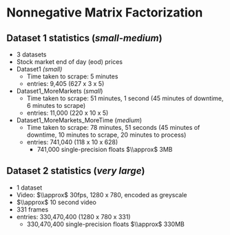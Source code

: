 # Nonnegative Matrix Factorization

## Dataset 1 statistics (*small-medium*)
- 3 datasets
- Stock market end of day (eod) prices
- Dataset1 *(small)*
  - Time taken to scrape: 5 minutes
  - entries: 9,405 (627 x 3 x 5)
- Dataset1_MoreMarkets (*small*)
  - Time taken to scrape: 51 minutes, 1 second (45 minutes of downtime, 6 minutes to scrape)
  - entries: 11,000 (220 x 10 x 5)
- Dataset1_MoreMarkets_MoreTime (*medium*)
  - Time taken to scrape: 78 minutes, 51 seconds (45 minutes of downtime, 10 minutes to scrape, 20 minutes to process)
  - entries: 741,040 (118 x 10 x 628)
    - 741,000 single-precision floats $\\approx$ 3MB

## Dataset 2 statistics (*very large*)
- 1 dataset
- Video: $\\approx$ 30fps, 1280 x 780, encoded as greyscale
- $\\approx$ 10 second video
- 331 frames
- entries: 330,470,400 (1280 x 780 x 331) 
  - 330,470,400 single-precision floats $\\approx$ 330MB